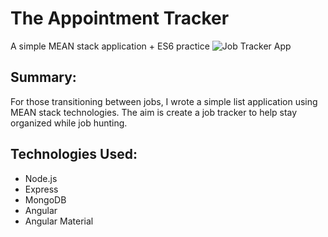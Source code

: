 # The Appointment Tracker
A simple MEAN stack application + ES6 practice
![Job Tracker App](https://pbs.twimg.com/media/C0e84FsUQAAcxAJ.jpg:large "Job Tracker App")

## Summary:
For those transitioning between jobs, I wrote a simple list application using MEAN stack technologies. The aim is create a job tracker to help stay organized while job hunting. 

## Technologies Used:
- Node.js
- Express
- MongoDB
- Angular
- Angular Material

